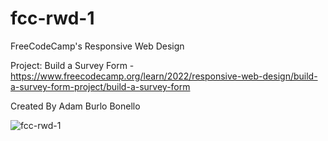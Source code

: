 # fcc-rwd-1
FreeCodeCamp's Responsive Web Design

Project: Build a Survey Form -https://www.freecodecamp.org/learn/2022/responsive-web-design/build-a-survey-form-project/build-a-survey-form

Created By Adam Burlo Bonello

![fcc-rwd-1](https://github.com/ABurlo/fcc-rwd-1/assets/25136530/53498f7b-be0a-4b21-86be-ea152ff9e2b0)
